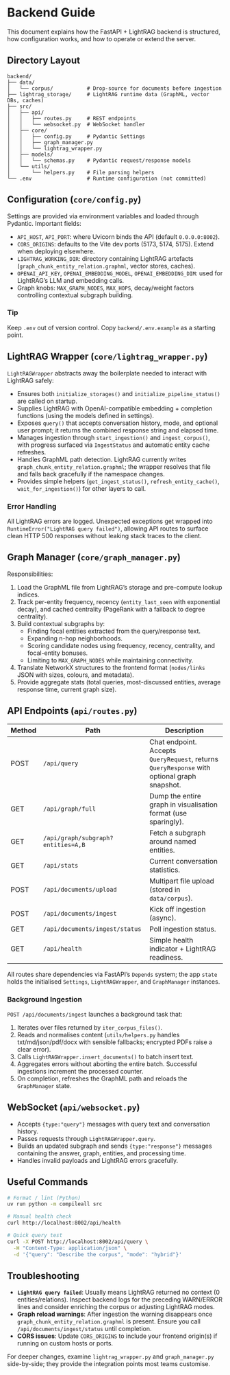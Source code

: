 # Backend Guide

This document explains how the FastAPI + LightRAG backend is structured, how configuration works, and how to operate or extend the server.

## Directory Layout

```
backend/
├── data/
│   └── corpus/           # Drop-source for documents before ingestion
├── lightrag_storage/     # LightRAG runtime data (GraphML, vector DBs, caches)
├── src/
│   ├── api/
│   │   ├── routes.py     # REST endpoints
│   │   └── websocket.py  # WebSocket handler
│   ├── core/
│   │   ├── config.py     # Pydantic Settings
│   │   ├── graph_manager.py
│   │   └── lightrag_wrapper.py
│   ├── models/
│   │   └── schemas.py    # Pydantic request/response models
│   └── utils/
│       └── helpers.py    # File parsing helpers
└── .env                  # Runtime configuration (not committed)
```

## Configuration (`core/config.py`)

Settings are provided via environment variables and loaded through Pydantic. Important fields:

- `API_HOST`, `API_PORT`: where Uvicorn binds the API (default `0.0.0.0:8002`).
- `CORS_ORIGINS`: defaults to the Vite dev ports (5173, 5174, 5175). Extend when deploying elsewhere.
- `LIGHTRAG_WORKING_DIR`: directory containing LightRAG artefacts (`graph_chunk_entity_relation.graphml`, vector stores, caches).
- `OPENAI_API_KEY`, `OPENAI_EMBEDDING_MODEL`, `OPENAI_EMBEDDING_DIM`: used for LightRAG’s LLM and embedding calls.
- Graph knobs: `MAX_GRAPH_NODES`, `MAX_HOPS`, decay/weight factors controlling contextual subgraph building.

### Tip

Keep `.env` out of version control. Copy `backend/.env.example` as a starting point.

## LightRAG Wrapper (`core/lightrag_wrapper.py`)

`LightRAGWrapper` abstracts away the boilerplate needed to interact with LightRAG safely:

- Ensures both `initialize_storages()` and `initialize_pipeline_status()` are called on startup.
- Supplies LightRAG with OpenAI-compatible embedding + completion functions (using the models defined in settings).
- Exposes `query()` that accepts conversation history, mode, and optional user prompt; it returns the combined response string and elapsed time.
- Manages ingestion through `start_ingestion()` and `ingest_corpus()`, with progress surfaced via `IngestStatus` and automatic entity cache refreshes.
- Handles GraphML path detection. LightRAG currently writes `graph_chunk_entity_relation.graphml`; the wrapper resolves that file and falls back gracefully if the namespace changes.
- Provides simple helpers (`get_ingest_status()`, `refresh_entity_cache()`, `wait_for_ingestion()`) for other layers to call.

### Error Handling

All LightRAG errors are logged. Unexpected exceptions get wrapped into `RuntimeError("LightRAG query failed")`, allowing API routes to surface clean HTTP 500 responses without leaking stack traces to the client.

## Graph Manager (`core/graph_manager.py`)

Responsibilities:

1. Load the GraphML file from LightRAG’s storage and pre-compute lookup indices.
2. Track per-entity frequency, recency (`entity_last_seen` with exponential decay), and cached centrality (PageRank with a fallback to degree centrality).
3. Build contextual subgraphs by:
   - Finding focal entities extracted from the query/response text.
   - Expanding n-hop neighborhoods.
   - Scoring candidate nodes using frequency, recency, centrality, and focal-entity bonuses.
   - Limiting to `MAX_GRAPH_NODES` while maintaining connectivity.
4. Translate NetworkX structures to the frontend format (`nodes/links` JSON with sizes, colours, and metadata).
5. Provide aggregate stats (total queries, most-discussed entities, average response time, current graph size).

## API Endpoints (`api/routes.py`)

| Method | Path | Description |
| ------ | ---- | ----------- |
| POST | `/api/query` | Chat endpoint. Accepts `QueryRequest`, returns `QueryResponse` with optional graph snapshot. |
| GET | `/api/graph/full` | Dump the entire graph in visualisation format (use sparingly). |
| GET | `/api/graph/subgraph?entities=A,B` | Fetch a subgraph around named entities. |
| GET | `/api/stats` | Current conversation statistics. |
| POST | `/api/documents/upload` | Multipart file upload (stored in `data/corpus`). |
| POST | `/api/documents/ingest` | Kick off ingestion (async). |
| GET | `/api/documents/ingest/status` | Poll ingestion status. |
| GET | `/api/health` | Simple health indicator + LightRAG readiness.

All routes share dependencies via FastAPI’s `Depends` system; the app `state` holds the initialised `Settings`, `LightRAGWrapper`, and `GraphManager` instances.

### Background Ingestion

`POST /api/documents/ingest` launches a background task that:

1. Iterates over files returned by `iter_corpus_files()`.
2. Reads and normalises content (`utils/helpers.py` handles txt/md/json/pdf/docx with sensible fallbacks; encrypted PDFs raise a clear error).
3. Calls `LightRAGWrapper.insert_documents()` to batch insert text.
4. Aggregates errors without aborting the entire batch. Successful ingestions increment the processed counter.
5. On completion, refreshes the GraphML path and reloads the `GraphManager` state.

## WebSocket (`api/websocket.py`)

- Accepts `{type:"query"}` messages with query text and conversation history.
- Passes requests through `LightRAGWrapper.query`.
- Builds an updated subgraph and sends `{type:"response"}` messages containing the answer, graph, entities, and processing time.
- Handles invalid payloads and LightRAG errors gracefully.

## Useful Commands

```bash
# Format / lint (Python)
uv run python -m compileall src

# Manual health check
curl http://localhost:8002/api/health

# Quick query test
curl -X POST http://localhost:8002/api/query \
  -H "Content-Type: application/json" \
  -d '{"query": "Describe the corpus", "mode": "hybrid"}'
```

## Troubleshooting

- **`LightRAG query failed`**: Usually means LightRAG returned no context (0 entities/relations). Inspect backend logs for the preceding WARN/ERROR lines and consider enriching the corpus or adjusting LightRAG modes.
- **Graph reload warnings**: After ingestion the warning disappears once `graph_chunk_entity_relation.graphml` is present. Ensure you call `/api/documents/ingest/status` until completion.
- **CORS issues**: Update `CORS_ORIGINS` to include your frontend origin(s) if running on custom hosts or ports.

For deeper changes, examine `lightrag_wrapper.py` and `graph_manager.py` side-by-side; they provide the integration points most teams customise.
